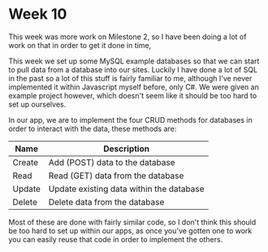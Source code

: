 # Week 10

This week was more work on Milestone 2, so I have been doing a lot of work on that in order to get it done in time, 

This week we set up some MySQL example databases so that we can start to pull data from a database into our sites. Luckily I have done a lot of SQL in the past so a lot of this stuff is fairly familiar to me, although I've never implemented it within Javascript myself before, only C#. We were given an example project however, which doesn't seem like it should be too hard to set up ourselves.

In our app, we are to implement the four CRUD methods for databases in order to interact with the data, these methods are:

| Name | Description
| -- | -- |
| Create | Add (POST) data to the database |
| Read | Read (GET) data from the database |
| Update | Update existing data within the database |
| Delete | Delete data from the database |

Most of these are done with fairly similar code, so I don't think this should be too hard to set up within our apps, as once you've gotten one to work you can easily reuse that code in order to implement the others.